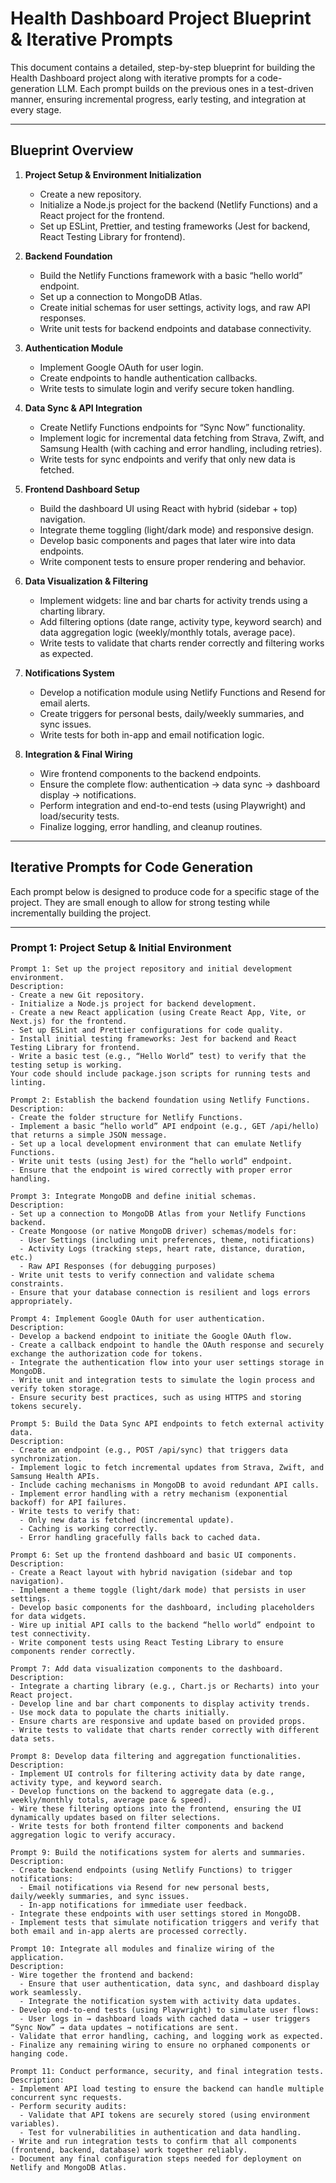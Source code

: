 # Health Dashboard Project Blueprint & Iterative Prompts

This document contains a detailed, step-by-step blueprint for building the Health Dashboard project along with iterative prompts for a code-generation LLM. Each prompt builds on the previous ones in a test-driven manner, ensuring incremental progress, early testing, and integration at every stage.

---

## Blueprint Overview

1. **Project Setup & Environment Initialization**
   - Create a new repository.
   - Initialize a Node.js project for the backend (Netlify Functions) and a React project for the frontend.
   - Set up ESLint, Prettier, and testing frameworks (Jest for backend, React Testing Library for frontend).

2. **Backend Foundation**
   - Build the Netlify Functions framework with a basic “hello world” endpoint.
   - Set up a connection to MongoDB Atlas.
   - Create initial schemas for user settings, activity logs, and raw API responses.
   - Write unit tests for backend endpoints and database connectivity.

3. **Authentication Module**
   - Implement Google OAuth for user login.
   - Create endpoints to handle authentication callbacks.
   - Write tests to simulate login and verify secure token handling.

4. **Data Sync & API Integration**
   - Create Netlify Functions endpoints for “Sync Now” functionality.
   - Implement logic for incremental data fetching from Strava, Zwift, and Samsung Health (with caching and error handling, including retries).
   - Write tests for sync endpoints and verify that only new data is fetched.

5. **Frontend Dashboard Setup**
   - Build the dashboard UI using React with hybrid (sidebar + top) navigation.
   - Integrate theme toggling (light/dark mode) and responsive design.
   - Develop basic components and pages that later wire into data endpoints.
   - Write component tests to ensure proper rendering and behavior.

6. **Data Visualization & Filtering**
   - Implement widgets: line and bar charts for activity trends using a charting library.
   - Add filtering options (date range, activity type, keyword search) and data aggregation logic (weekly/monthly totals, average pace).
   - Write tests to validate that charts render correctly and filtering works as expected.

7. **Notifications System**
   - Develop a notification module using Netlify Functions and Resend for email alerts.
   - Create triggers for personal bests, daily/weekly summaries, and sync issues.
   - Write tests for both in-app and email notification logic.

8. **Integration & Final Wiring**
   - Wire frontend components to the backend endpoints.
   - Ensure the complete flow: authentication → data sync → dashboard display → notifications.
   - Perform integration and end-to-end tests (using Playwright) and load/security tests.
   - Finalize logging, error handling, and cleanup routines.

---

## Iterative Prompts for Code Generation

Each prompt below is designed to produce code for a specific stage of the project. They are small enough to allow for strong testing while incrementally building the project.

---

### Prompt 1: Project Setup & Initial Environment

```text
Prompt 1: Set up the project repository and initial development environment.
Description:
- Create a new Git repository.
- Initialize a Node.js project for backend development.
- Create a new React application (using Create React App, Vite, or Next.js) for the frontend.
- Set up ESLint and Prettier configurations for code quality.
- Install initial testing frameworks: Jest for backend and React Testing Library for frontend.
- Write a basic test (e.g., “Hello World” test) to verify that the testing setup is working.
Your code should include package.json scripts for running tests and linting.

Prompt 2: Establish the backend foundation using Netlify Functions.
Description:
- Create the folder structure for Netlify Functions.
- Implement a basic “hello world” API endpoint (e.g., GET /api/hello) that returns a simple JSON message.
- Set up a local development environment that can emulate Netlify Functions.
- Write unit tests (using Jest) for the “hello world” endpoint.
- Ensure that the endpoint is wired correctly with proper error handling.

Prompt 3: Integrate MongoDB and define initial schemas.
Description:
- Set up a connection to MongoDB Atlas from your Netlify Functions backend.
- Create Mongoose (or native MongoDB driver) schemas/models for:
  - User Settings (including unit preferences, theme, notifications)
  - Activity Logs (tracking steps, heart rate, distance, duration, etc.)
  - Raw API Responses (for debugging purposes)
- Write unit tests to verify connection and validate schema constraints.
- Ensure that your database connection is resilient and logs errors appropriately.

Prompt 4: Implement Google OAuth for user authentication.
Description:
- Develop a backend endpoint to initiate the Google OAuth flow.
- Create a callback endpoint to handle the OAuth response and securely exchange the authorization code for tokens.
- Integrate the authentication flow into your user settings storage in MongoDB.
- Write unit and integration tests to simulate the login process and verify token storage.
- Ensure security best practices, such as using HTTPS and storing tokens securely.

Prompt 5: Build the Data Sync API endpoints to fetch external activity data.
Description:
- Create an endpoint (e.g., POST /api/sync) that triggers data synchronization.
- Implement logic to fetch incremental updates from Strava, Zwift, and Samsung Health APIs.
- Include caching mechanisms in MongoDB to avoid redundant API calls.
- Implement error handling with a retry mechanism (exponential backoff) for API failures.
- Write tests to verify that:
  - Only new data is fetched (incremental update).
  - Caching is working correctly.
  - Error handling gracefully falls back to cached data.

Prompt 6: Set up the frontend dashboard and basic UI components.
Description:
- Create a React layout with hybrid navigation (sidebar and top navigation).
- Implement a theme toggle (light/dark mode) that persists in user settings.
- Develop basic components for the dashboard, including placeholders for data widgets.
- Wire up initial API calls to the backend “hello world” endpoint to test connectivity.
- Write component tests using React Testing Library to ensure components render correctly.

Prompt 7: Add data visualization components to the dashboard.
Description:
- Integrate a charting library (e.g., Chart.js or Recharts) into your React project.
- Develop line and bar chart components to display activity trends.
- Use mock data to populate the charts initially.
- Ensure charts are responsive and update based on provided props.
- Write tests to validate that charts render correctly with different data sets.

Prompt 8: Develop data filtering and aggregation functionalities.
Description:
- Implement UI controls for filtering activity data by date range, activity type, and keyword search.
- Develop functions on the backend to aggregate data (e.g., weekly/monthly totals, average pace & speed).
- Wire these filtering options into the frontend, ensuring the UI dynamically updates based on filter selections.
- Write tests for both frontend filter components and backend aggregation logic to verify accuracy.

Prompt 9: Build the notifications system for alerts and summaries.
Description:
- Create backend endpoints (using Netlify Functions) to trigger notifications:
  - Email notifications via Resend for new personal bests, daily/weekly summaries, and sync issues.
  - In-app notifications for immediate user feedback.
- Integrate these endpoints with user settings stored in MongoDB.
- Implement tests that simulate notification triggers and verify that both email and in-app alerts are processed correctly.

Prompt 10: Integrate all modules and finalize wiring of the application.
Description:
- Wire together the frontend and backend:
  - Ensure that user authentication, data sync, and dashboard display work seamlessly.
  - Integrate the notification system with activity data updates.
- Develop end-to-end tests (using Playwright) to simulate user flows:
  - User logs in → dashboard loads with cached data → user triggers “Sync Now” → data updates → notifications are sent.
- Validate that error handling, caching, and logging work as expected.
- Finalize any remaining wiring to ensure no orphaned components or hanging code.

Prompt 11: Conduct performance, security, and final integration tests.
Description:
- Implement API load testing to ensure the backend can handle multiple concurrent sync requests.
- Perform security audits:
  - Validate that API tokens are securely stored (using environment variables).
  - Test for vulnerabilities in authentication and data handling.
- Write and run integration tests to confirm that all components (frontend, backend, database) work together reliably.
- Document any final configuration steps needed for deployment on Netlify and MongoDB Atlas.
```
